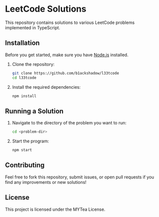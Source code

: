 # LeetCode Solutions

This repository contains solutions to various LeetCode problems implemented in TypeScript.

## Installation

Before you get started, make sure you have [Node.js](https://nodejs.org/) installed.

1. Clone the repository:

    ```bash
    git clone https://github.com/b1ackshadow/l33tcode
    cd l33tcode
    ```

2. Install the required dependencies:

    ```bash
    npm install
    ```

## Running a Solution

1. Navigate to the directory of the problem you want to run:

    ```bash
    cd <problem-dir>
    ```

2. Start the program:

    ```bash
    npm start
    ```

## Contributing

Feel free to fork this repository, submit issues, or open pull requests if you find any improvements or new solutions!


## License 

This project is licensed under the MYTea License.

